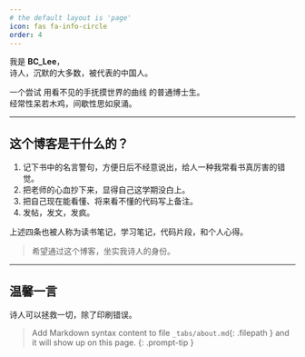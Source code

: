 ```yaml
---
# the default layout is 'page'
icon: fas fa-info-circle
order: 4
---
```


我是 **BC_Lee**，  
诗人，沉默的大多数，被代表的中国人。  

一个尝试 用看不见的手抚摸世界的曲线 的普通博士生。  
经常性呆若木鸡，间歇性思如泉涌。

---

## 这个博客是干什么的？

1. 记下书中的名言警句，方便日后不经意说出，给人一种我常看书真厉害的错觉。  
2. 把老师的心血抄下来，显得自己这学期没白上。  
3. 把自己现在能看懂、将来看不懂的代码写上备注。  
4. 发帖，发文，发疯。  

上述四条也被人称为读书笔记，学习笔记，代码片段，和个人心得。

> 希望通过这个博客，坐实我诗人的身份。

---

## 温馨一言 

诗人可以拯救一切，除了印刷错误。 




> Add Markdown syntax content to file `_tabs/about.md`{: .filepath } and it will show up on this page.
{: .prompt-tip }
